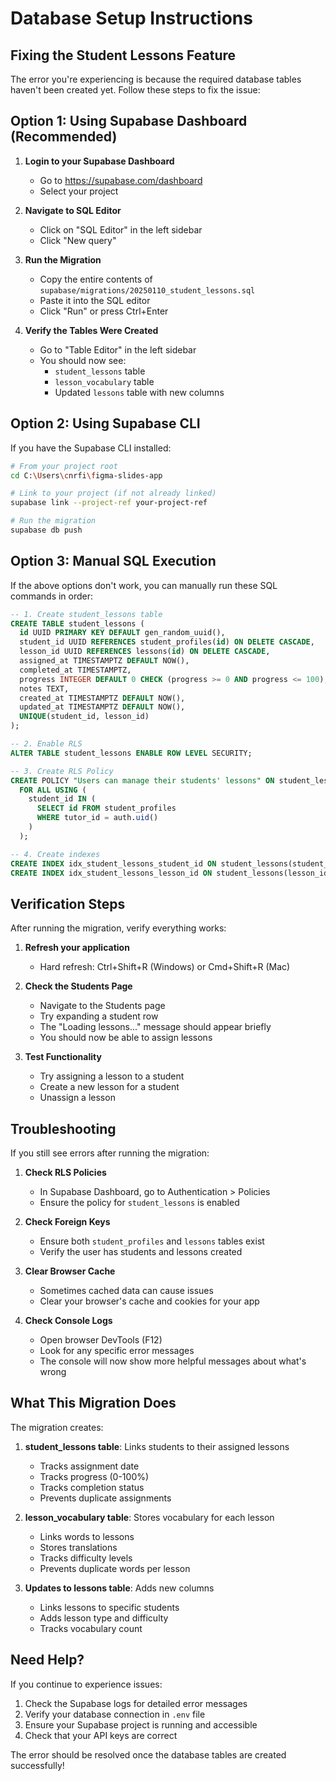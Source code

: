 # Database Setup Instructions

## Fixing the Student Lessons Feature

The error you're experiencing is because the required database tables haven't been created yet. Follow these steps to fix the issue:

## Option 1: Using Supabase Dashboard (Recommended)

1. **Login to your Supabase Dashboard**
   - Go to https://supabase.com/dashboard
   - Select your project

2. **Navigate to SQL Editor**
   - Click on "SQL Editor" in the left sidebar
   - Click "New query"

3. **Run the Migration**
   - Copy the entire contents of `supabase/migrations/20250110_student_lessons.sql`
   - Paste it into the SQL editor
   - Click "Run" or press Ctrl+Enter

4. **Verify the Tables Were Created**
   - Go to "Table Editor" in the left sidebar
   - You should now see:
     - `student_lessons` table
     - `lesson_vocabulary` table
     - Updated `lessons` table with new columns

## Option 2: Using Supabase CLI

If you have the Supabase CLI installed:

```bash
# From your project root
cd C:\Users\cnrfi\figma-slides-app

# Link to your project (if not already linked)
supabase link --project-ref your-project-ref

# Run the migration
supabase db push
```

## Option 3: Manual SQL Execution

If the above options don't work, you can manually run these SQL commands in order:

```sql
-- 1. Create student_lessons table
CREATE TABLE student_lessons (
  id UUID PRIMARY KEY DEFAULT gen_random_uuid(),
  student_id UUID REFERENCES student_profiles(id) ON DELETE CASCADE,
  lesson_id UUID REFERENCES lessons(id) ON DELETE CASCADE,
  assigned_at TIMESTAMPTZ DEFAULT NOW(),
  completed_at TIMESTAMPTZ,
  progress INTEGER DEFAULT 0 CHECK (progress >= 0 AND progress <= 100),
  notes TEXT,
  created_at TIMESTAMPTZ DEFAULT NOW(),
  updated_at TIMESTAMPTZ DEFAULT NOW(),
  UNIQUE(student_id, lesson_id)
);

-- 2. Enable RLS
ALTER TABLE student_lessons ENABLE ROW LEVEL SECURITY;

-- 3. Create RLS Policy
CREATE POLICY "Users can manage their students' lessons" ON student_lessons
  FOR ALL USING (
    student_id IN (
      SELECT id FROM student_profiles 
      WHERE tutor_id = auth.uid()
    )
  );

-- 4. Create indexes
CREATE INDEX idx_student_lessons_student_id ON student_lessons(student_id);
CREATE INDEX idx_student_lessons_lesson_id ON student_lessons(lesson_id);
```

## Verification Steps

After running the migration, verify everything works:

1. **Refresh your application**
   - Hard refresh: Ctrl+Shift+R (Windows) or Cmd+Shift+R (Mac)

2. **Check the Students Page**
   - Navigate to the Students page
   - Try expanding a student row
   - The "Loading lessons..." message should appear briefly
   - You should now be able to assign lessons

3. **Test Functionality**
   - Try assigning a lesson to a student
   - Create a new lesson for a student
   - Unassign a lesson

## Troubleshooting

If you still see errors after running the migration:

1. **Check RLS Policies**
   - In Supabase Dashboard, go to Authentication > Policies
   - Ensure the policy for `student_lessons` is enabled

2. **Check Foreign Keys**
   - Ensure both `student_profiles` and `lessons` tables exist
   - Verify the user has students and lessons created

3. **Clear Browser Cache**
   - Sometimes cached data can cause issues
   - Clear your browser's cache and cookies for your app

4. **Check Console Logs**
   - Open browser DevTools (F12)
   - Look for any specific error messages
   - The console will now show more helpful messages about what's wrong

## What This Migration Does

The migration creates:

1. **student_lessons table**: Links students to their assigned lessons
   - Tracks assignment date
   - Tracks progress (0-100%)
   - Tracks completion status
   - Prevents duplicate assignments

2. **lesson_vocabulary table**: Stores vocabulary for each lesson
   - Links words to lessons
   - Stores translations
   - Tracks difficulty levels
   - Prevents duplicate words per lesson

3. **Updates to lessons table**: Adds new columns
   - Links lessons to specific students
   - Adds lesson type and difficulty
   - Tracks vocabulary count

## Need Help?

If you continue to experience issues:

1. Check the Supabase logs for detailed error messages
2. Verify your database connection in `.env` file
3. Ensure your Supabase project is running and accessible
4. Check that your API keys are correct

The error should be resolved once the database tables are created successfully!
